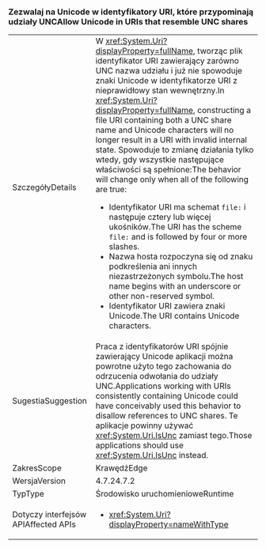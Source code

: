 ### <a name="allow-unicode-in-uris-that-resemble-unc-shares"></a><span data-ttu-id="37724-101">Zezwalaj na Unicode w identyfikatory URI, które przypominają udziały UNC</span><span class="sxs-lookup"><span data-stu-id="37724-101">Allow Unicode in URIs that resemble UNC shares</span></span>

|   |   |
|---|---|
|<span data-ttu-id="37724-102">Szczegóły</span><span class="sxs-lookup"><span data-stu-id="37724-102">Details</span></span>|<span data-ttu-id="37724-103">W <xref:System.Uri?displayProperty=fullName>, tworząc plik identyfikator URI zawierający zarówno UNC nazwa udziału i już nie spowoduje znaki Unicode w identyfikatorze URI z nieprawidłowy stan wewnętrzny.</span><span class="sxs-lookup"><span data-stu-id="37724-103">In <xref:System.Uri?displayProperty=fullName>, constructing a file URI containing both a UNC share name and Unicode characters will no longer result in a URI with invalid internal state.</span></span> <span data-ttu-id="37724-104">Spowoduje to zmianę działania tylko wtedy, gdy wszystkie następujące właściwości są spełnione:</span><span class="sxs-lookup"><span data-stu-id="37724-104">The behavior will change only when all of the following are true:</span></span><ul><li><span data-ttu-id="37724-105">Identyfikator URI ma schemat <code>file:</code> i następuje cztery lub więcej ukośników.</span><span class="sxs-lookup"><span data-stu-id="37724-105">The URI has the scheme <code>file:</code> and is followed by four or more slashes.</span></span></li><li><span data-ttu-id="37724-106">Nazwa hosta rozpoczyna się od znaku podkreślenia ani innych niezastrzeżonych symbolu.</span><span class="sxs-lookup"><span data-stu-id="37724-106">The host name begins with an underscore or other non-reserved symbol.</span></span></li><li><span data-ttu-id="37724-107">Identyfikator URI zawiera znaki Unicode.</span><span class="sxs-lookup"><span data-stu-id="37724-107">The URI contains Unicode characters.</span></span></li></ul>|
|<span data-ttu-id="37724-108">Sugestia</span><span class="sxs-lookup"><span data-stu-id="37724-108">Suggestion</span></span>|<span data-ttu-id="37724-109">Praca z identyfikatorów URI spójnie zawierający Unicode aplikacji można powrotne użyto tego zachowania do odrzucenia odwołania do udziały UNC.</span><span class="sxs-lookup"><span data-stu-id="37724-109">Applications working with URIs consistently containing Unicode could have conceivably used this behavior to disallow references to UNC shares.</span></span> <span data-ttu-id="37724-110">Te aplikacje powinny używać <xref:System.Uri.IsUnc> zamiast tego.</span><span class="sxs-lookup"><span data-stu-id="37724-110">Those applications should use <xref:System.Uri.IsUnc> instead.</span></span>|
|<span data-ttu-id="37724-111">Zakres</span><span class="sxs-lookup"><span data-stu-id="37724-111">Scope</span></span>|<span data-ttu-id="37724-112">Krawędź</span><span class="sxs-lookup"><span data-stu-id="37724-112">Edge</span></span>|
|<span data-ttu-id="37724-113">Wersja</span><span class="sxs-lookup"><span data-stu-id="37724-113">Version</span></span>|<span data-ttu-id="37724-114">4.7.2</span><span class="sxs-lookup"><span data-stu-id="37724-114">4.7.2</span></span>|
|<span data-ttu-id="37724-115">Typ</span><span class="sxs-lookup"><span data-stu-id="37724-115">Type</span></span>|<span data-ttu-id="37724-116">Środowisko uruchomieniowe</span><span class="sxs-lookup"><span data-stu-id="37724-116">Runtime</span></span>|
|<span data-ttu-id="37724-117">Dotyczy interfejsów API</span><span class="sxs-lookup"><span data-stu-id="37724-117">Affected APIs</span></span>|<ul><li><xref:System.Uri?displayProperty=nameWithType></li></ul>|

